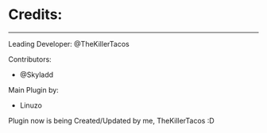 # Credits:
****

Leading Developer:  @TheKillerTacos

Contributors:
* @Skyladd

Main Plugin by:
* Linuzo

Plugin now is being Created/Updated by me, TheKillerTacos :D

